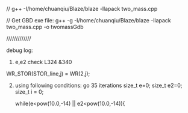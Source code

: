 // g++ -I/home/chuanqiu/Blaze/blaze -llapack two_mass.cpp 



// Get GBD exe file: g++ -g -I/home/chuanqiu/Blaze/blaze -llapack two_mass.cpp -o twomassGdb

/////////////

debug log:

1. e,e2
check L324 &340 

WR_STOR(STOR_line,j) = WR(2,j);


2.  using following conditions: go 35 iterations
size_t e=0;
    size_t e2=0;
    size_t i = 0;
    
    while(e<pow(10.0,-14) || e2<pow(10.0,-14)){


